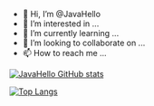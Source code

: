 - 👋 Hi, I’m @JavaHello
- 👀 I’m interested in ...
- 🌱 I’m currently learning ...
- 💞️ I’m looking to collaborate on ...
- 📫 How to reach me ...

<!---
JavaHello/JavaHello is a ✨ special ✨ repository because its `README.md` (this file) appears on your GitHub profile.
You can click the Preview link to take a look at your changes.
--->

[![JavaHello GitHub stats](https://github-readme-stats.vercel.app/api?username=JavaHello&theme=gruvbox)](https://github.com/anuraghazra/github-readme-stats)

[![Top Langs](https://github-readme-stats.vercel.app/api/top-langs/?username=JavaHello&layout=compact&theme=gruvbox)](https://github.com/anuraghazra/github-readme-stats)
